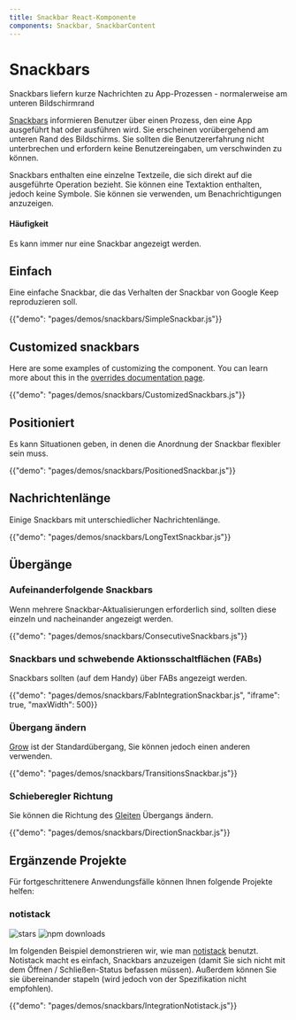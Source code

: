 ```yaml
---
title: Snackbar React-Komponente
components: Snackbar, SnackbarContent
---
```


# Snackbars

<p class="description">Snackbars liefern kurze Nachrichten zu App-Prozessen - normalerweise am unteren Bildschirmrand</p>

[Snackbars](https://material.io/design/components/snackbars.html) informieren Benutzer über einen Prozess, den eine App ausgeführt hat oder ausführen wird. Sie erscheinen vorübergehend am unteren Rand des Bildschirms. Sie sollten die Benutzererfahrung nicht unterbrechen und erfordern keine Benutzereingaben, um verschwinden zu können.

Snackbars enthalten eine einzelne Textzeile, die sich direkt auf die ausgeführte Operation bezieht. Sie können eine Textaktion enthalten, jedoch keine Symbole. Sie können sie verwenden, um Benachrichtigungen anzuzeigen.

#### Häufigkeit

Es kann immer nur eine Snackbar angezeigt werden.

## Einfach

Eine einfache Snackbar, die das Verhalten der Snackbar von Google Keep reproduzieren soll.

{{"demo": "pages/demos/snackbars/SimpleSnackbar.js"}}

## Customized snackbars

Here are some examples of customizing the component. You can learn more about this in the [overrides documentation page](/customization/overrides/).

{{"demo": "pages/demos/snackbars/CustomizedSnackbars.js"}}

## Positioniert

Es kann Situationen geben, in denen die Anordnung der Snackbar flexibler sein muss.

{{"demo": "pages/demos/snackbars/PositionedSnackbar.js"}}

## Nachrichtenlänge

Einige Snackbars mit unterschiedlicher Nachrichtenlänge.

{{"demo": "pages/demos/snackbars/LongTextSnackbar.js"}}

## Übergänge

### Aufeinanderfolgende Snackbars

Wenn mehrere Snackbar-Aktualisierungen erforderlich sind, sollten diese einzeln und nacheinander angezeigt werden.

{{"demo": "pages/demos/snackbars/ConsecutiveSnackbars.js"}}

### Snackbars und schwebende Aktionsschaltflächen (FABs)

Snackbars sollten (auf dem Handy) über FABs angezeigt werden.

{{"demo": "pages/demos/snackbars/FabIntegrationSnackbar.js", "iframe": true, "maxWidth": 500}}

### Übergang ändern

[Grow](/utils/transitions/#grow) ist der Standardübergang, Sie können jedoch einen anderen verwenden.

{{"demo": "pages/demos/snackbars/TransitionsSnackbar.js"}}

### Schieberegler Richtung

Sie können die Richtung des [Gleiten](/utils/transitions/#slide) Übergangs ändern.

{{"demo": "pages/demos/snackbars/DirectionSnackbar.js"}}

## Ergänzende Projekte

Für fortgeschrittenere Anwendungsfälle können Ihnen folgende Projekte helfen:

### notistack

![stars](https://img.shields.io/github/stars/iamhosseindhv/notistack.svg?style=social&label=Stars) ![npm downloads](https://img.shields.io/npm/dm/notistack.svg)

Im folgenden Beispiel demonstrieren wir, wie man [notistack](https://github.com/iamhosseindhv/notistack) benutzt. Notistack macht es einfach, Snackbars anzuzeigen (damit Sie sich nicht mit dem Öffnen / Schließen-Status befassen müssen). Außerdem können Sie sie übereinander stapeln (wird jedoch von der Spezifikation nicht empfohlen).

{{"demo": "pages/demos/snackbars/IntegrationNotistack.js"}}